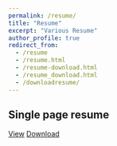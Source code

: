 ```yaml
---
permalink: /resume/
title: "Resume"
excerpt: "Various Resume"
author_profile: true
redirect_from: 
  - /resume
  - /resume.html
  - /resume-download.html
  - /resume_download.html
  - /downloadresume/
---
```


## Single page resume
[View](../files/Resume-Samavedam_Manikhanta_Praphul.pdf)
[Download](https://github.com/PraphulSamavedam/praphulsamavedam.github.io/raw/master/files/Resume-Samavedam_Manikhanta_Praphul.pdf)